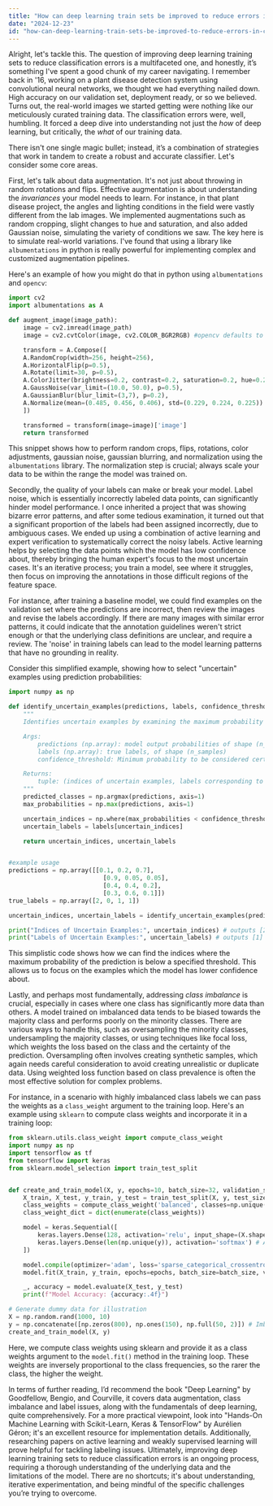 ```yaml
---
title: "How can deep learning train sets be improved to reduce errors in classification?"
date: "2024-12-23"
id: "how-can-deep-learning-train-sets-be-improved-to-reduce-errors-in-classification"
---
```


Alright, let's tackle this. The question of improving deep learning training sets to reduce classification errors is a multifaceted one, and honestly, it’s something I've spent a good chunk of my career navigating. I remember back in '16, working on a plant disease detection system using convolutional neural networks, we thought we had everything nailed down. High accuracy on our validation set, deployment ready, or so we believed. Turns out, the real-world images we started getting were nothing like our meticulously curated training data. The classification errors were, well, humbling. It forced a deep dive into understanding not just the *how* of deep learning, but critically, the *what* of our training data.

There isn't one single magic bullet; instead, it’s a combination of strategies that work in tandem to create a robust and accurate classifier. Let's consider some core areas.

First, let's talk about data augmentation. It's not just about throwing in random rotations and flips. Effective augmentation is about understanding the *invariances* your model needs to learn. For instance, in that plant disease project, the angles and lighting conditions in the field were vastly different from the lab images. We implemented augmentations such as random cropping, slight changes to hue and saturation, and also added Gaussian noise, simulating the variety of conditions we saw. The key here is to simulate real-world variations. I've found that using a library like `albumentations` in python is really powerful for implementing complex and customized augmentation pipelines.

Here's an example of how you might do that in python using `albumentations` and `opencv`:

```python
import cv2
import albumentations as A

def augment_image(image_path):
    image = cv2.imread(image_path)
    image = cv2.cvtColor(image, cv2.COLOR_BGR2RGB) #opencv defaults to BGR

    transform = A.Compose([
    A.RandomCrop(width=256, height=256),
    A.HorizontalFlip(p=0.5),
    A.Rotate(limit=30, p=0.5),
    A.ColorJitter(brightness=0.2, contrast=0.2, saturation=0.2, hue=0.2, p=0.5),
    A.GaussNoise(var_limit=(10.0, 50.0), p=0.5),
    A.GaussianBlur(blur_limit=(3,7), p=0.2),
    A.Normalize(mean=(0.485, 0.456, 0.406), std=(0.229, 0.224, 0.225)) # imagenet mean and std
    ])

    transformed = transform(image=image)['image']
    return transformed
```

This snippet shows how to perform random crops, flips, rotations, color adjustments, gaussian noise, gaussian blurring, and normalization using the `albumentations` library. The normalization step is crucial; always scale your data to be within the range the model was trained on.

Secondly, the quality of your labels can make or break your model. Label noise, which is essentially incorrectly labeled data points, can significantly hinder model performance. I once inherited a project that was showing bizarre error patterns, and after some tedious examination, it turned out that a significant proportion of the labels had been assigned incorrectly, due to ambiguous cases. We ended up using a combination of active learning and expert verification to systematically correct the noisy labels. Active learning helps by selecting the data points which the model has low confidence about, thereby bringing the human expert's focus to the most uncertain cases. It's an iterative process; you train a model, see where it struggles, then focus on improving the annotations in those difficult regions of the feature space.

For instance, after training a baseline model, we could find examples on the validation set where the predictions are incorrect, then review the images and revise the labels accordingly. If there are many images with similar error patterns, it could indicate that the annotation guidelines weren't strict enough or that the underlying class definitions are unclear, and require a review. The 'noise' in training labels can lead to the model learning patterns that have no grounding in reality.

Consider this simplified example, showing how to select "uncertain" examples using prediction probabilities:

```python
import numpy as np

def identify_uncertain_examples(predictions, labels, confidence_threshold=0.8):
    """
    Identifies uncertain examples by examining the maximum probability in predictions.

    Args:
        predictions (np.array): model output probabilities of shape (n_samples, n_classes)
        labels (np.array): true labels, of shape (n_samples)
        confidence_threshold: Minimum probability to be considered certain.

    Returns:
        tuple: (indices of uncertain examples, labels corresponding to uncertain examples)
    """
    predicted_classes = np.argmax(predictions, axis=1)
    max_probabilities = np.max(predictions, axis=1)

    uncertain_indices = np.where(max_probabilities < confidence_threshold)[0]
    uncertain_labels = labels[uncertain_indices]

    return uncertain_indices, uncertain_labels


#example usage
predictions = np.array([[0.1, 0.2, 0.7],
                          [0.9, 0.05, 0.05],
                          [0.4, 0.4, 0.2],
                          [0.3, 0.6, 0.1]])
true_labels = np.array([2, 0, 1, 1])

uncertain_indices, uncertain_labels = identify_uncertain_examples(predictions, true_labels, 0.8)

print("Indices of Uncertain Examples:", uncertain_indices) # outputs [2]
print("Labels of Uncertain Examples:", uncertain_labels) # outputs [1]
```

This simplistic code shows how we can find the indices where the maximum probability of the prediction is below a specified threshold. This allows us to focus on the examples which the model has lower confidence about.

Lastly, and perhaps most fundamentally, addressing *class imbalance* is crucial, especially in cases where one class has significantly more data than others. A model trained on imbalanced data tends to be biased towards the majority class and performs poorly on the minority classes. There are various ways to handle this, such as oversampling the minority classes, undersampling the majority classes, or using techniques like focal loss, which weights the loss based on the class and the certainty of the prediction. Oversampling often involves creating synthetic samples, which again needs careful consideration to avoid creating unrealistic or duplicate data. Using weighted loss function based on class prevalence is often the most effective solution for complex problems.

For instance, in a scenario with highly imbalanced class labels we can pass the weights as a `class_weight` argument to the training loop. Here's an example using `sklearn` to compute class weights and incorporate it in a training loop:

```python
from sklearn.utils.class_weight import compute_class_weight
import numpy as np
import tensorflow as tf
from tensorflow import keras
from sklearn.model_selection import train_test_split


def create_and_train_model(X, y, epochs=10, batch_size=32, validation_split=0.2):
    X_train, X_test, y_train, y_test = train_test_split(X, y, test_size=validation_split, random_state=42)
    class_weights = compute_class_weight('balanced', classes=np.unique(y_train), y=y_train)
    class_weight_dict = dict(enumerate(class_weights))

    model = keras.Sequential([
        keras.layers.Dense(128, activation='relu', input_shape=(X.shape[1],)),
        keras.layers.Dense(len(np.unique(y)), activation='softmax') # Assuming multi-class classification
    ])

    model.compile(optimizer='adam', loss='sparse_categorical_crossentropy', metrics=['accuracy'])
    model.fit(X_train, y_train, epochs=epochs, batch_size=batch_size, validation_split=0.1, class_weight=class_weight_dict)

    _, accuracy = model.evaluate(X_test, y_test)
    print(f"Model Accuracy: {accuracy:.4f}")

# Generate dummy data for illustration
X = np.random.rand(1000, 10)
y = np.concatenate([np.zeros(800), np.ones(150), np.full(50, 2)]) # Imbalanced labels: 800 samples class 0, 150 samples of class 1, 50 samples class 2
create_and_train_model(X, y)
```

Here, we compute class weights using sklearn and provide it as a class weights argument to the `model.fit()` method in the training loop. These weights are inversely proportional to the class frequencies, so the rarer the class, the higher the weight.

In terms of further reading, I’d recommend the book "Deep Learning" by Goodfellow, Bengio, and Courville, it covers data augmentation, class imbalance and label issues, along with the fundamentals of deep learning, quite comprehensively. For a more practical viewpoint, look into "Hands-On Machine Learning with Scikit-Learn, Keras & TensorFlow" by Aurélien Géron; it's an excellent resource for implementation details. Additionally, researching papers on active learning and weakly supervised learning will prove helpful for tackling labeling issues. Ultimately, improving deep learning training sets to reduce classification errors is an ongoing process, requiring a thorough understanding of the underlying data and the limitations of the model. There are no shortcuts; it's about understanding, iterative experimentation, and being mindful of the specific challenges you’re trying to overcome.
